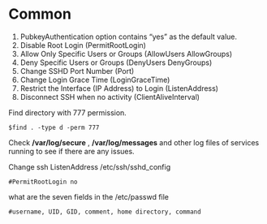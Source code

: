 # Common

1. PubkeyAuthentication option contains “yes” as the default value.
2. Disable Root Login (PermitRootLogin)
3. Allow Only Specific Users or Groups (AllowUsers AllowGroups)
4. Deny Specific Users or Groups (DenyUsers DenyGroups)
5. Change SSHD Port Number (Port)
6. Change Login Grace Time (LoginGraceTime)
7. Restrict the Interface (IP Address) to Login (ListenAddress)
8. Disconnect SSH when no activity (ClientAliveInterval)


Find directory with 777 permission.
```
$find . -type d -perm 777
```
Check **/var/log/secure** , **/var/log/messages** and other log files of services running to see if there are any issues.

Change ssh ListenAddress /etc/ssh/sshd_config
```
#PermitRootLogin no
```

what  are the seven fields in the /etc/passwd file
```
#username, UID, GID, comment, home directory, command
```